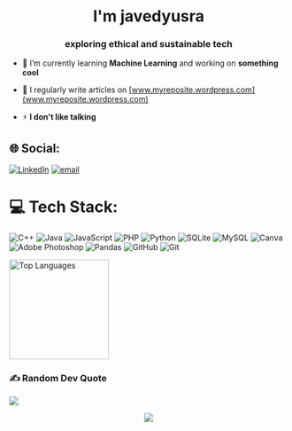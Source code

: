 <h1 align="center">I'm javedyusra</h1>
<h3 align="center">exploring ethical and sustainable tech</h3>


- 🌱 I’m currently learning **Machine Learning** and working on **something cool**

- 📝 I regularly write articles on [www.myreposite.wordpress.com](www.myreposite.wordpress.com)

- ⚡ **I don't like talking**



## 🌐 Social:
[![LinkedIn](https://img.shields.io/badge/LinkedIn-%230077B5.svg?logo=linkedin&logoColor=white)](https://linkedin.com/in/www.linkedin.com/in/yusrajavd) [![email](https://img.shields.io/badge/Email-D14836?logo=gmail&logoColor=white)](mailto:yusrajaved56@gmail.com) 

# 💻 Tech Stack:
![C++](https://img.shields.io/badge/c++-%2300599C.svg?style=for-the-badge&logo=c%2B%2B&logoColor=white) ![Java](https://img.shields.io/badge/java-%23ED8B00.svg?style=for-the-badge&logo=openjdk&logoColor=white) ![JavaScript](https://img.shields.io/badge/javascript-%23323330.svg?style=for-the-badge&logo=javascript&logoColor=%23F7DF1E) ![PHP](https://img.shields.io/badge/php-%23777BB4.svg?style=for-the-badge&logo=php&logoColor=white) ![Python](https://img.shields.io/badge/python-3670A0?style=for-the-badge&logo=python&logoColor=ffdd54) ![SQLite](https://img.shields.io/badge/sqlite-%2307405e.svg?style=for-the-badge&logo=sqlite&logoColor=white) ![MySQL](https://img.shields.io/badge/mysql-4479A1.svg?style=for-the-badge&logo=mysql&logoColor=white) ![Canva](https://img.shields.io/badge/Canva-%2300C4CC.svg?style=for-the-badge&logo=Canva&logoColor=white) ![Adobe Photoshop](https://img.shields.io/badge/adobe%20photoshop-%2331A8FF.svg?style=for-the-badge&logo=adobe%20photoshop&logoColor=white) ![Pandas](https://img.shields.io/badge/pandas-%23150458.svg?style=for-the-badge&logo=pandas&logoColor=white) ![GitHub](https://img.shields.io/badge/github-%23121011.svg?style=for-the-badge&logo=github&logoColor=white) ![Git](https://img.shields.io/badge/git-%23F05033.svg?style=for-the-badge&logo=git&logoColor=white)


  <img src="https://github-readme-stats.vercel.app/api/top-langs/?username=javedyusra&layout=compact&theme=tokyonight" alt="Top Languages" height="180"/>
  
### ✍️ Random Dev Quote
![](https://quotes-github-readme.vercel.app/api?type=horizontal&theme=tokyonight)




<p align="center">
  <img src="https://capsule-render.vercel.app/api?type=waving&color=0:00c6ff,100:0072ff&height=80&section=footer"/>
</p>

